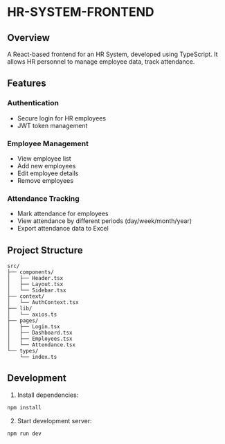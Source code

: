 # HR-SYSTEM-FRONTEND

## Overview

A React-based frontend for an HR System, developed using TypeScript. It allows HR personnel to manage employee data, track attendance.

## Features

### Authentication
- Secure login for HR employees
- JWT token management
### Employee Management
- View employee list
- Add new employees
- Edit employee details
- Remove employees

### Attendance Tracking
- Mark attendance for employees
- View attendance by different periods (day/week/month/year)
- Export attendance data to Excel

## Project Structure

```
src/
├── components/       
│   ├── Header.tsx
│   ├── Layout.tsx
│   └── Sidebar.tsx
├── context/          
│   └── AuthContext.tsx
├── lib/             
│   └── axios.ts
├── pages/           
│   ├── Login.tsx
│   ├── Dashboard.tsx
│   ├── Employees.tsx
│   └── Attendance.tsx
└── types/         
    └── index.ts
```

## Development

1. Install dependencies:
```bash
npm install
```

2. Start development server:
```bash
npm run dev
```
